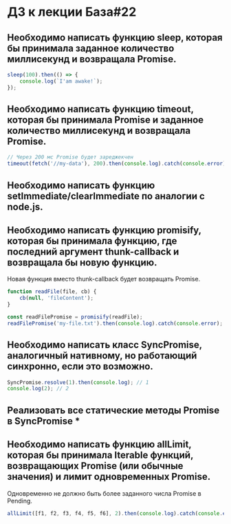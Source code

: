# ДЗ к лекции База#22

## Необходимо написать функцию sleep, которая бы принимала заданное количество миллисекунд и возвращала Promise.

```js
sleep(100).then(() => {
	console.log(`I'am awake!`);
});
```

## Необходимо написать функцию timeout, которая бы принимала Promise и заданное количество миллисекунд и возвращала Promise.

```js
// Через 200 мс Promise будет зареджекчен
timeout(fetch('//my-data'), 200).then(console.log).catch(console.error);
```

## Необходимо написать функцию setImmediate/clearImmediate по аналогии с node.js.

## Необходимо написать функцию promisify, которая бы принимала функцию, где последний аргумент thunk-callback и возвращала бы новую функцию.

Новая функция вместо thunk-callback будет возвращать Promise.

```js
function readFile(file, cb) {
	cb(null, 'fileContent');
}

const readFilePromise = promisify(readFile);
readFilePromise('my-file.txt').then(console.log).catch(console.error);
```

## Необходимо написать класс SyncPromise, аналогичный нативному, но работающий синхронно, если это возможно.

```js
SyncPromise.resolve(1).then(console.log); // 1
console.log(2); // 2
```

## Реализовать все статические методы Promise в SyncPromise \*

## Необходимо написать функцию allLimit, которая бы принимала Iterable функций, возвращающих Promise (или обычные значения) и лимит одновременных Promise.

Одновременно не должно быть более заданного числа Promise в Pending.

```js
allLimit([f1, f2, f3, f4, f5, f6], 2).then(console.log).catch(console.error);
```
